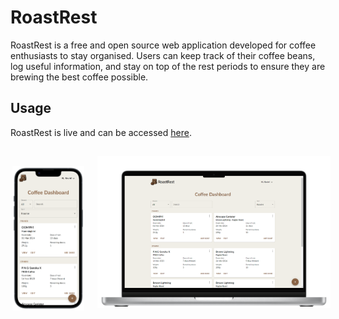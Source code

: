 # RoastRest

RoastRest is a free and open source web application developed for coffee enthusiasts to stay organised. Users can keep track of their coffee beans, log useful information, and stay on top of the rest periods to ensure they are brewing the best coffee possible.

## Usage

RoastRest is live and can be accessed [here](https://roastrest.me/).

<div style="display:flex; justify-content: center; align-items: center; margin-top: 25px;">
    <img src="client/public/roastrest-mobile.png" alt="roastrest mobile dashboard" width="23%" style="padding: 4% 4% 0 2%;"/>
    <img src="client/public/roastrest-laptop.png" alt="roastrest laptop dashboard" width="74%" />
</div>
